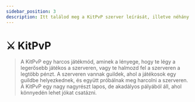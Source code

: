 ```yaml
---
sidebar_position: 3
description: Itt találod meg a KitPvP szerver leírását, illetve néhány hasznos tippet és trükköt.
---
```


# ⚔️ KitPvP

> A KitPvP egy harcos játékmód, aminek a lényege, hogy te légy a legerősebb játékos a szerveren, vagy te halmozd fel a szerveren a legtöbb pénzt. A szerveren vannak guildek, ahol a játékosok egy guildbe helyezkednek, és együtt próbálnak meg harcolni a szerveren. A KitPvP egy nagy nagyrészt lapos, de akadályos pályából áll, ahol könnyedén lehet jókat csatázni.
